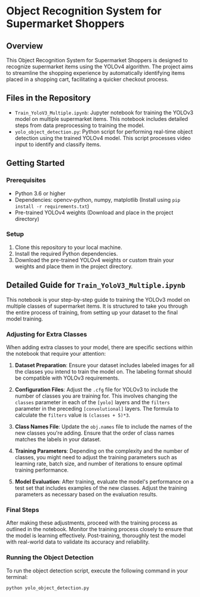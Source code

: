 # Object Recognition System for Supermarket Shoppers 

## Overview
This Object Recognition System for Supermarket Shoppers  is designed to recognize supermarket items using the YOLOv4 algorithm. The project aims to streamline the shopping experience by automatically identifying items placed in a shopping cart, facilitating a quicker checkout process.

## Files in the Repository

- `Train_YoloV3_Multiple.ipynb`: Jupyter notebook for training the YOLOv3 model on multiple supermarket items. This notebook includes detailed steps from data preprocessing to training the model.
- `yolo_object_detection.py`: Python script for performing real-time object detection using the trained YOLOv4 model. This script processes video input to identify and classify items.

## Getting Started

### Prerequisites

- Python 3.6 or higher
- Dependencies: opencv-python, numpy, matplotlib (Install using `pip install -r requirements.txt`)
- Pre-trained YOLOv4 weights (Download and place in the project directory)

### Setup

1. Clone this repository to your local machine.
2. Install the required Python dependencies.
3. Download the pre-trained YOLOv4 weights or custom ttrain your weights and place them in the project directory.

## Detailed Guide for `Train_YoloV3_Multiple.ipynb`

This notebook is your step-by-step guide to training the YOLOv3 model on multiple classes of supermarket items. It is structured to take you through the entire process of training, from setting up your dataset to the final model training.

### Adjusting for Extra Classes

When adding extra classes to your model, there are specific sections within the notebook that require your attention:

1. **Dataset Preparation**: Ensure your dataset includes labeled images for all the classes you intend to train the model on. The labeling format should be compatible with YOLOv3 requirements.

2. **Configuration Files**: Adjust the `.cfg` file for YOLOv3 to include the number of classes you are training for. This involves changing the `classes` parameter in each of the `[yolo]` layers and the `filters` parameter in the preceding `[convolutional]` layers. The formula to calculate the `filters` value is `(classes + 5)*3`.

3. **Class Names File**: Update the `obj.names` file to include the names of the new classes you're adding. Ensure that the order of class names matches the labels in your dataset.

4. **Training Parameters**: Depending on the complexity and the number of classes, you might need to adjust the training parameters such as learning rate, batch size, and number of iterations to ensure optimal training performance.

5. **Model Evaluation**: After training, evaluate the model's performance on a test set that includes examples of the new classes. Adjust the training parameters as necessary based on the evaluation results.

### Final Steps

After making these adjustments, proceed with the training process as outlined in the notebook. Monitor the training process closely to ensure that the model is learning effectively. Post-training, thoroughly test the model with real-world data to validate its accuracy and reliability.

### Running the Object Detection

To run the object detection script, execute the following command in your terminal:

```shell
python yolo_object_detection.py
